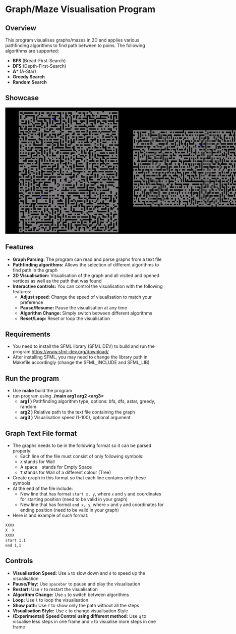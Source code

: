 # Graph/Maze Visualisation Program

## Overview
This program visualises graphs/mazes in 2D and applies various pathfinding algorithms
to find path between to poins. The following algorithms are supported:
- **BFS** (Bread-First-Search)
- **DFS** (Depth-First-Search)
- **A*** (A-Star)
- **Greedy Search**
- **Random Search**

## Showcase
<div style="display: flex;">
    <img src="assets/graph1.gif" alt="Program Showcase 1" height="400"/>
    <img src="assets/graph2.gif" alt="Program Showcase 2" height="400"/>
</div>

## Features
- **Graph Parsing:** The program can read and parse graphs from a text file
- **Pathfinding algorithms:** Allows the selection of different algorithms to find path in the graph
- **2D Visualisation:** Visualisation of the graph and all visited and opened vertices as well as the 
path that was found
- **Interactive controls:** You can control the visualisation with the following features:
    - **Adjust speed**: Change the speed of visualisation to match your preference
    - **Pause/Resume:** Pause the visualisation at any time
    - **Algorithm Change:** Simply switch between different algorithms
    - **Reset/Loop:** Reset or loop the visualisation 

## Requirements
- You need to install the SFML library (SFML DEV) to build and run the program
  https://www.sfml-dev.org/download/ 
- After installing SFML, you may need to change the library path in Makefile accordingly (change the SFML_INCLUDE and SFML_LIB)

## Run the program
- Use **make** build the program
- run program using **./main arg1 arg2 \<arg3\>**
    - **arg1 )** Pathfinding algorithm type, options: bfs, dfs, astar, greedy, random
    - **arg2 )** Relative path to the text file containing the graph 
    - **arg3 )** Visualisation speed (1-100), optional argument

## Graph Text File format
- The graphs needs to be in the following format so it can be parsed properly:
    - Each line of the file must consist of only following symbols:
    -  `X` stands for Wall
    - A space ` ` stands for Empty Space
    - `T` stands for Wall of a different colour (Tree)
- Create graph in this format so that each line contains only these symbols
- At the end of the file include: 
    - New line that has format `start x, y`, where `x` and ``y`` and coordinates for starting position (need to be valid in your graph)
    - New line that has format `end x, y`, where `x` and ``y`` and coordinates for ending position (need to be valid in your graph)
- Here is and example of such format:
```
XXXX
X  X
XXXX
start 1,1
end 1,1
```

## Controls
- **Visualisation Speed:** Use `a` to slow down and `d` to speed up the visualisation
- **Pause/Play:** Use `spacebar` to pause and play the visualisation
- **Restart:** Use `r` to restart the visualisation
- **Algorithm Change:** Use `s` to switch between algorithms
- **Loop:** Use `l` to loop the visualisation
- **Show path:** Use `f` to show only the path without all the steps
- **Visualisation Style:** Use `c` to change visualisation Style
- **(Experimental) Speed Control using different method:** Use `q` to visualise less steps in one frame and `e` to visualise more steps in one frame
